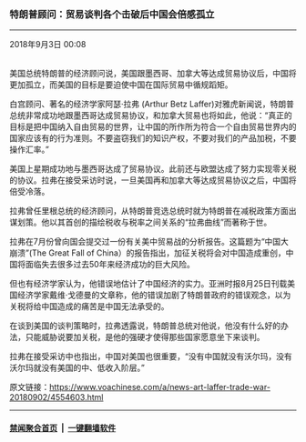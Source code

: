 ### 特朗普顾问：贸易谈判各个击破后中国会倍感孤立
------------------------

<div class="published">
 <span class="date" title="中国时间">
  <time datetime="2018-09-03T00:08:46+08:00">
   2018年9月3日 00:08
  </time>
 </span>
</div>
<br/>
<div class="wsw">
 <p>
  美国总统特朗普的经济顾问说，美国跟墨西哥、加拿大等达成贸易协议后，中国将更加孤立，而美国的目标是要迫使中国在国际贸易中循规蹈矩。
 </p>
 <p>
  白宫顾问、著名的经济学家阿瑟·拉弗 (Arthur Betz Laffer)对雅虎新闻说，特朗普总统非常成功地跟墨西哥达成贸易协议，和加拿大贸易也将如此，他说：“真正的目标是把中国纳入自由贸易的世界，让中国的所作所为符合一个自由贸易世界内的国家应该有的行为准则。不要盗窃我们的知识产权，不要对我们的产品加税，不要操作汇率。”
 </p>
 <p>
  美国上星期成功地与墨西哥达成了贸易协议。此前还与欧盟达成了努力实现零关税的协议。拉弗在接受采访时说，一旦美国再和加拿大等达成贸易协议之后，中国将倍受冷落。
 </p>
 <p>
  拉弗曾任里根总统的经济顾问，从特朗普竞选总统时就为特朗普在减税政策方面出谋划策。他以其首创的描绘税收与税率之间关系的“拉弗曲线”而著称于世。
 </p>
 <p>
  拉弗在7月份曾向国会提交过一份有关美中贸易战的分析报告。这篇题为“中国大崩溃”(The Great Fall of China）的报告指出，加征关税将会对中国造成重创，中国将面临失去很多过去50年来经济成功的巨大风险。
 </p>
 <p>
  但也有经济学家认为，他错误地估计了中国经济的实力。亚洲时报8月25日刊载美国经济学家戴维·戈德曼的文章称，他的错误加剧了特朗普政府的错误观念，以为关税将给中国造成的痛苦是中国无法承受的。
 </p>
 <p>
  在谈到美国的谈判策略时，拉弗透露说，特朗普总统对他说，他没有什么好的办法，只能威胁说要加关税，是他的强硬才使得那些国家愿意坐下来谈判。
 </p>
 <p>
  拉弗在接受采访中也指出，中国对美国也很重要，“没有中国就没有沃尔玛，没有沃尔玛就没有美国的中、低收入阶层。”
 </p>
</div>

原文链接：https://www.voachinese.com/a/news-art-laffer-trade-war-20180902/4554603.html


------------------------
#### [禁闻聚合首页](https://github.com/gfw-breaker/banned-news/blob/master/README.md) &nbsp;|&nbsp;  [一键翻墙软件](https://github.com/gfw-breaker/nogfw/blob/master/README.md)